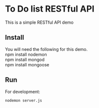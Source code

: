 To Do list RESTful API
=========
This is a simple RESTful API demo

Install
-------
You will need the following for this demo.<br/>
    npm install nodemon<br/>
    npm install mongod<br/>
    npm install mongoose<br/>


Run
---
For development:

    nodemon server.js
